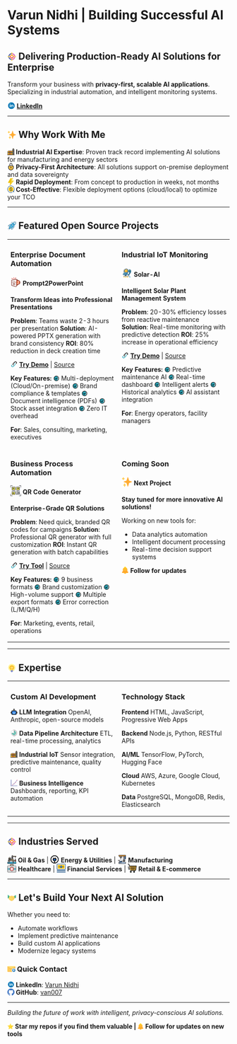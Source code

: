 # Varun Nidhi | Building Successful AI Systems

## <img src="assets/readme-icons/target.svg" width="20" height="20" style="vertical-align: -3px;"> Delivering Production-Ready AI Solutions for Enterprise

Transform your business with **privacy-first, scalable AI applications**. Specializing in industrial automation, and intelligent monitoring systems.

**<img src="assets/readme-icons/linkedin.svg" width="18" height="18" style="vertical-align: -3px;"> <a href="https://www.linkedin.com/in/varunnidhi" target="_blank" rel="noopener noreferrer">LinkedIn</a>**

---

## <img src="assets/readme-icons/sparkle.svg" width="20" height="20" style="vertical-align: -3px;"> Why Work With Me

**<img src="assets/readme-icons/factory.svg" width="16" height="16" style="vertical-align: -2px;"> Industrial AI Expertise**: Proven track record implementing AI solutions for manufacturing and energy sectors  
**<img src="assets/readme-icons/lock.svg" width="16" height="16" style="vertical-align: -2px;"> Privacy-First Architecture**: All solutions support on-premise deployment and data sovereignty  
**<img src="assets/readme-icons/lightning.svg" width="16" height="16" style="vertical-align: -2px;"> Rapid Deployment**: From concept to production in weeks, not months  
**<img src="assets/readme-icons/dollar.svg" width="16" height="16" style="vertical-align: -2px;"> Cost-Effective**: Flexible deployment options (cloud/local) to optimize your TCO  

---

## <img src="assets/readme-icons/rocket.svg" width="20" height="20" style="vertical-align: -3px;"> Featured Open Source Projects

<table>
<tr>
<td width="50%" valign="top">

### **Enterprise Document Automation**
#### <img src="https://raw.githubusercontent.com/van007/Prompt2Powerpoint/543b8d271e387f5e77a322603eb088435ceaceca/assets/icon.png" width="24" height="24" style="vertical-align: -4px;"> Prompt2PowerPoint

**Transform Ideas into Professional Presentations**

**Problem**: Teams waste 2-3 hours per presentation
**Solution**: AI-powered PPTX generation with brand consistency
**ROI**: 80% reduction in deck creation time

<img src="assets/readme-icons/link.svg" width="16" height="16" style="vertical-align: -2px;"> **<a href="https://van007.github.io/Prompt2Powerpoint/" target="_blank" rel="noopener noreferrer">Try Demo</a>** | <a href="https://github.com/van007/Prompt2Powerpoint" target="_blank" rel="noopener noreferrer">Source</a>

**Key Features:**
<img src="assets/readme-icons/check.svg" width="14" height="14" style="vertical-align: -2px;"> Multi-deployment (Cloud/On-premise)
<img src="assets/readme-icons/check.svg" width="14" height="14" style="vertical-align: -2px;"> Brand compliance & templates
<img src="assets/readme-icons/check.svg" width="14" height="14" style="vertical-align: -2px;"> Document intelligence (PDFs)
<img src="assets/readme-icons/check.svg" width="14" height="14" style="vertical-align: -2px;"> Stock asset integration
<img src="assets/readme-icons/check.svg" width="14" height="14" style="vertical-align: -2px;"> Zero IT overhead

**For**: Sales, consulting, marketing, executives

</td>
<td width="50%" valign="top">

### **Industrial IoT Monitoring**
#### <img src="https://raw.githubusercontent.com/van007/Solar-AI/3475ff713a68e77fdb66b763f460a60efbf35c5d/assets/icon.png" width="24" height="24" style="vertical-align: -4px;"> Solar-AI

**Intelligent Solar Plant Management System**

**Problem**: 20-30% efficiency losses from reactive maintenance
**Solution**: Real-time monitoring with predictive detection
**ROI**: 25% increase in operational efficiency

<img src="assets/readme-icons/link.svg" width="16" height="16" style="vertical-align: -2px;"> **<a href="https://van007.github.io/Solar-AI/" target="_blank" rel="noopener noreferrer">Try Demo</a>** | <a href="https://github.com/van007/Solar-AI" target="_blank" rel="noopener noreferrer">Source</a>

**Key Features:**
<img src="assets/readme-icons/check.svg" width="14" height="14" style="vertical-align: -2px;"> Predictive maintenance AI
<img src="assets/readme-icons/check.svg" width="14" height="14" style="vertical-align: -2px;"> Real-time dashboard
<img src="assets/readme-icons/check.svg" width="14" height="14" style="vertical-align: -2px;"> Intelligent alerts
<img src="assets/readme-icons/check.svg" width="14" height="14" style="vertical-align: -2px;"> Historical analytics
<img src="assets/readme-icons/check.svg" width="14" height="14" style="vertical-align: -2px;"> AI assistant integration

**For**: Energy operators, facility managers

</td>
</tr>
<tr>
<td width="50%" valign="top">

### **Business Process Automation**
#### <img src="https://raw.githubusercontent.com/van007/QR-Code-Generator/ec97176354243d2e10604ffbaaf94bad051f56df/assets/logo.png" width="24" height="24" style="vertical-align: -4px;"> QR Code Generator

**Enterprise-Grade QR Solutions**

**Problem**: Need quick, branded QR codes for campaigns
**Solution**: Professional QR generator with full customization
**ROI**: Instant QR generation with batch capabilities

<img src="assets/readme-icons/link.svg" width="16" height="16" style="vertical-align: -2px;"> **<a href="https://van007.github.io/QR-Code-Generator/" target="_blank" rel="noopener noreferrer">Try Tool</a>** | <a href="https://github.com/van007/QR-Code-Generator" target="_blank" rel="noopener noreferrer">Source</a>

**Key Features:**
<img src="assets/readme-icons/check.svg" width="14" height="14" style="vertical-align: -2px;"> 9 business formats
<img src="assets/readme-icons/check.svg" width="14" height="14" style="vertical-align: -2px;"> Brand customization
<img src="assets/readme-icons/check.svg" width="14" height="14" style="vertical-align: -2px;"> High-volume support
<img src="assets/readme-icons/check.svg" width="14" height="14" style="vertical-align: -2px;"> Multiple export formats
<img src="assets/readme-icons/check.svg" width="14" height="14" style="vertical-align: -2px;"> Error correction (L/M/Q/H)

**For**: Marketing, events, retail, operations

</td>
<td width="50%" valign="top">

### **Coming Soon**
#### <img src="assets/readme-icons/sparkle.svg" width="24" height="24" style="vertical-align: -4px;"> Next Project

**Stay tuned for more innovative AI solutions!**

Working on new tools for:
- Data analytics automation
- Intelligent document processing
- Real-time decision support systems

<img src="assets/readme-icons/bell.svg" width="16" height="16" style="vertical-align: -2px;"> **Follow for updates**

</td>
</tr>
</table>

---

## <img src="assets/readme-icons/lightbulb.svg" width="20" height="20" style="vertical-align: -3px;"> Expertise

<table>
<tr>
<td width="50%" valign="top">

### **Custom AI Development**

<img src="assets/readme-icons/robot.svg" width="16" height="16" style="vertical-align: -2px;"> **LLM Integration**
OpenAI, Anthropic, open-source models

<img src="assets/readme-icons/chart.svg" width="16" height="16" style="vertical-align: -2px;"> **Data Pipeline Architecture**
ETL, real-time processing, analytics

<img src="assets/readme-icons/factory.svg" width="16" height="16" style="vertical-align: -2px;"> **Industrial IoT**
Sensor integration, predictive maintenance, quality control

<img src="assets/readme-icons/trending.svg" width="16" height="16" style="vertical-align: -2px;"> **Business Intelligence**
Dashboards, reporting, KPI automation

</td>
<td width="50%" valign="top">

### **Technology Stack**

**Frontend**
HTML, JavaScript, Progressive Web Apps

**Backend**
Node.js, Python, RESTful APIs

**AI/ML**
TensorFlow, PyTorch, Hugging Face

**Cloud**
AWS, Azure, Google Cloud, Kubernetes

**Data**
PostgreSQL, MongoDB, Redis, Elasticsearch

</td>
</tr>
</table>  

---

## <img src="assets/readme-icons/target.svg" width="20" height="20" style="vertical-align: -3px;"> Industries Served

<img src="assets/readme-icons/oilgas.svg" width="20" height="20" style="vertical-align: -3px;"> **Oil & Gas** | <img src="assets/readme-icons/energy.svg" width="20" height="20" style="vertical-align: -3px;"> **Energy & Utilities** | <img src="assets/readme-icons/manufacturing.svg" width="20" height="20" style="vertical-align: -3px;"> **Manufacturing**  
<img src="assets/readme-icons/healthcare.svg" width="20" height="20" style="vertical-align: -3px;"> **Healthcare** | <img src="assets/readme-icons/financial.svg" width="20" height="20" style="vertical-align: -3px;"> **Financial Services** | <img src="assets/readme-icons/retail.svg" width="20" height="20" style="vertical-align: -3px;"> **Retail & E-commerce**  

---

## <img src="assets/readme-icons/handshake.svg" width="20" height="20" style="vertical-align: -3px;"> Let's Build Your Next AI Solution

Whether you need to:
- Automate workflows
- Implement predictive maintenance
- Build custom AI applications
- Modernize legacy systems

### <img src="assets/readme-icons/envelope.svg" width="18" height="18" style="vertical-align: -3px;"> Quick Contact
**<img src="assets/readme-icons/linkedin.svg" width="16" height="16" style="vertical-align: -2px;"> LinkedIn**: <a href="https://www.linkedin.com/in/varunnidhi" target="_blank" rel="noopener noreferrer">Varun Nidhi</a>  
**<img src="assets/readme-icons/github.svg" width="16" height="16" style="vertical-align: -2px;"> GitHub**: <a href="https://github.com/van007" target="_blank" rel="noopener noreferrer">van007</a>  

---

*Building the future of work with intelligent, privacy-conscious AI solutions.*

**<img src="assets/readme-icons/star.svg" width="14" height="14" style="vertical-align: -2px;"> Star my repos if you find them valuable | <img src="assets/readme-icons/bell.svg" width="14" height="14" style="vertical-align: -2px;"> Follow for updates on new tools**